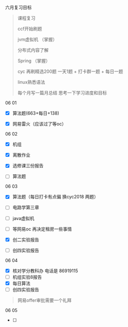 六月复习目标

>
>课程复习
>
>ccf开始刷题
>
>jvm虚拟机 （掌握）
>
>分布式内容了解
>
>Spring  （掌握）
>
>cyc 再刷精选200题 一天1题  + 打卡群一题 + 每日一题 
>
>linux熟悉语法 
>
>每个月写一篇月总结 思考一下学习进度和目标



06 01 

- [x] 算法题(663+每日+138)
- [x] 网易雷火（应该过了等oc）



06 02

- [x] 机组

- [x] 离散作业

- [x] 选修课三份报告

- [ ] 算法题 




06 03

- [x] 算法题（每日打卡有点偏 换cyc2018 两题）
- [ ] 电路学第三章
- [ ] java虚拟机
- [ ] 等网易oc 再决定租房一些事情
- [x] 创二实验报告
- [ ] 创四实验报告



06 04

- [x] 核对学分教科办 电话是 86919115
- [ ] 机组实验8报告
- [x] 每日算法
- [ ] 创四实验报告

> 网易offer审批需要一个礼拜

06 05 

- [ ] 